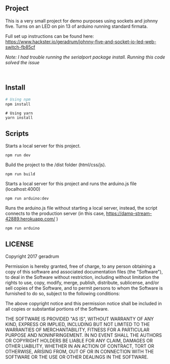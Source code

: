 <h2>Project</h2>

This is a very small project for demo purposes using sockets and johnny five. Turns on an LED on pin 13 of arduino running standard firmata. 

Full set up instructions can be found here: https://www.hackster.io/geradrum/johnny-five-and-socket-io-led-web-switch-fb85cf


*Note: I had trouble running the serialport package install. Running this code solved the issue* 

```sudo npm install serialport --unsafe-perm --build-from-source
```
```npm rebuild serialport --build-from-source
```



<h2>Install</h2>

```bash
# Using npm
npm install
```
```
# Using yarn
yarn install
```

<h2>Scripts</h2>

Starts a local server for this project.
```
npm run dev
```

Build the project to the /dist folder (html/css/js).

```
npm run build
```

Starts a local server for this project and runs the arduino.js file (localhost:4000)

```
npm run arduino:dev
```

Runs the arduino.js file without starting a local server, instead, the script connects to the production server (in this case, https://damp-stream-42889.herokuapp.com/ )

```
npm run arduino
```

<h2>LICENSE</h2>

Copyright 2017 geradrum

Permission is hereby granted, free of charge, to any person obtaining a copy of this software and associated documentation files (the "Software"), to deal in the Software without restriction, including without limitation the rights to use, copy, modify, merge, publish, distribute, sublicense, and/or sell copies of the Software, and to permit persons to whom the Software is furnished to do so, subject to the following conditions:

The above copyright notice and this permission notice shall be included in all copies or substantial portions of the Software.

THE SOFTWARE IS PROVIDED "AS IS", WITHOUT WARRANTY OF ANY KIND, EXPRESS OR IMPLIED, INCLUDING BUT NOT LIMITED TO THE WARRANTIES OF MERCHANTABILITY, FITNESS FOR A PARTICULAR PURPOSE AND NONINFRINGEMENT. IN NO EVENT SHALL THE AUTHORS OR COPYRIGHT HOLDERS BE LIABLE FOR ANY CLAIM, DAMAGES OR OTHER LIABILITY, WHETHER IN AN ACTION OF CONTRACT, TORT OR OTHERWISE, ARISING FROM, OUT OF OR IN CONNECTION WITH THE SOFTWARE OR THE USE OR OTHER DEALINGS IN THE SOFTWARE.
